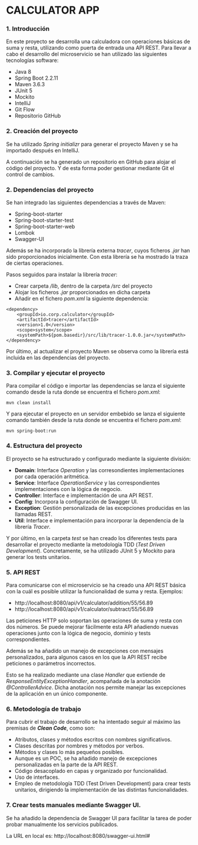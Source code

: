 # CALCULATOR APP 

### 1. Introducción
En este proyecto se desarrolla una calculadora con operaciones básicas de suma y resta, utilizando como puerta de entrada una API REST.
Para llevar a cabo el desarrollo del microservicio se han utilizado las siguientes tecnologías software:
- Java 8
- Spring Boot 2.2.11
- Maven 3.6.3
- JUnit 5
- Mockito
- IntelliJ
- Git Flow
- Repositorio GitHub

### 2. Creación del proyecto
Se ha utilizado _Spring initializr_ para generar el proyecto Maven y se ha importado después en IntelliJ.

A continuación se ha generado un repositorio en GitHub para alojar el código del proyecto. Y de esta forma poder gestionar mediante Git el control de cambios.

### 2. Dependencias del proyecto
Se han integrado las siguientes dependencias a través de Maven:
- Spring-boot-starter
- Spring-boot-starter-test
- Spring-boot-starter-web
- Lombok
- Swagger-UI

Además se ha incorporado la librería externa *_tracer_*, cuyos ficheros _.jar_ han sido proporcionados inicialmente. Con esta librería se ha mostrado la traza de ciertas operaciones.

Pasos seguidos para instalar la librería *_tracer_*:
- Crear carpeta _/lib_, dentro de la carpeta _/src_ del proyecto
- Alojar los ficheros _.jar_ proporcionados en dicha carpeta
- Añadir en el fichero _pom.xml_ la siguiente dependencia:
```
<dependency>
    <groupId>io.corp.calculator</groupId>
    <artifactId>tracer</artifactId>
    <version>1.0</version>
    <scope>system</scope>
    <systemPath>${pom.basedir}/src/lib/tracer-1.0.0.jar</systemPath>
</dependency>
```

Por último, al actualizar el proyecto Maven se observa como la librería está incluida en las dependencias del proyecto.

### 3. Compilar y ejecutar el proyecto
Para compilar el código e importar las dependencias se lanza el siguiente comando desde la ruta donde se encuentra el fichero _pom.xml_:
```
mvn clean install
```

Y para ejecutar el proyecto en un servidor embebido se lanza el siguiente comando también desde la ruta donde se encuentra el fichero _pom.xml_:
```
mvn spring-boot:run
```

### 4. Estructura del proyecto
El proyecto se ha estructurado y configurado mediante la siguiente división:
- **Domain**: Interface _Operation_ y las corresondientes implementaciones por cada operación aritmética.
- **Service**: Interface _OperationService_ y las correspondientes implementaciones con la lógica de negocio.
- **Controller**: Interface e implementación de una API REST.
- **Config**: Incorpora la configuración de Swagger UI.
- **Exception**: Gestión personalizada de las excepciones producidas en las llamadas REST.
- **Util**: Interface e implementación para incorporar la dependencia de la librería _Tracer_.

Y por último, en la carpeta _test_ se han creado los diferentes tests para desarrollar el proyecto mediante la metodología TDD (_Test Driven Development_). Concretamente, se ha utilizado JUnit 5 y Mockito para generar los tests unitarios.


### 5. API REST
Para comunicarse con el microservicio se ha creado una API REST básica con la cuál es posible utilizar la funcionalidad de suma y resta. Ejemplos:
* http://localhost:8080/api/v1/calculator/addition/55/56.89
* http://localhost:8080/api/v1/calculator/subtract/55/56.89

Las peticiones HTTP solo soportan las operaciones de suma y resta con dos números. Se puede mejorar fácilmente esta API añadiendo nuevas operaciones junto con la lógica de negocio, dominio y tests correspondientes.

Además se ha añadido un manejo de excepciones con mensajes personalizados, para algunos casos en los que la API REST recibe peticiones o parámetros incorrectos. 

Esto se ha realizado mediante una clase _Handler_ que extiende de _ResponseEntityExceptionHandler_, acompañada de la anotación _@ControllerAdvice_. Dicha anotación nos permite manejar las excepciones de la aplicación en un único componente.

### 6. Metodología de trabajo
Para cubrir el trabajo de desarrollo se ha intentado seguir al máximo las premisas de **_Clean Code_**, como son:
* Atributos, clases y métodos escritos con nombres significativos.
* Clases descritas por nombres y métodos por verbos.
* Métodos y clases lo más pequeños posibles.
* Aunque es un POC, se ha añadido manejo de excepciones personalizadas en la parte de la API REST.
* Código desacoplado en capas y organizado por funcionalidad.
* Uso de interfaces.
* Empleo de metodología TDD (Test Driven Development) para crear tests unitarios, dirigiendo la implementación de las distintas funcionalidades.

### 7. Crear tests manuales mediante Swagger UI.
Se ha añadido la dependencia de Swagger UI para facilitar la tarea de poder probar manualmente los servicios publicados.

La URL en local es:
http://localhost:8080/swagger-ui.html#

